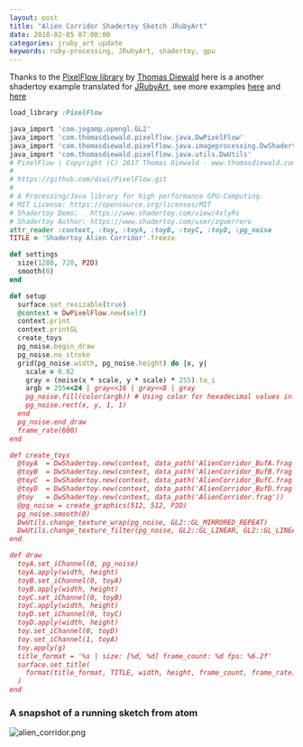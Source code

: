 ```yaml
---
layout: post
title: "Alien Corridor Shadertoy Sketch JRubyArt"
date: 2018-02-05 07:00:00
categories: jruby_art update
keywords: ruby-processing, JRubyArt, shadertoy, gpu
---
```

Thanks to the [PixelFlow library][pixgit] by [Thomas Diewald][diewald] here is a another shadertoy example translated for [JRubyArt][jruby_art],  see more examples [here][jra] and [here][pro]

```ruby
load_library :PixelFlow

java_import 'com.jogamp.opengl.GL2'
java_import 'com.thomasdiewald.pixelflow.java.DwPixelFlow'
java_import 'com.thomasdiewald.pixelflow.java.imageprocessing.DwShadertoy'
java_import 'com.thomasdiewald.pixelflow.java.utils.DwUtils'
# PixelFlow | Copyright (C) 2017 Thomas Diewald - www.thomasdiewald.com
#
# https://github.com/diwi/PixelFlow.git
#
# A Processing/Java library for high performance GPU-Computing.
# MIT License: https://opensource.org/licenses/MIT
# Shadertoy Demo:   https://www.shadertoy.com/view/4slyRs
# Shadertoy Author: https://www.shadertoy.com/user/zguerrero
attr_reader :context, :toy, :toyA, :toyB, :toyC, :toyD, :pg_noise
TITLE = 'Shadertoy Alien Corridor'.freeze

def settings
  size(1280, 720, P2D)
  smooth(0)
end

def setup
  surface.set_resizable(true)
  @context = DwPixelFlow.new(self)
  context.print
  context.printGL
  create_toys
  pg_noise.begin_draw
  pg_noise.no_stroke
  grid(pg_noise.width, pg_noise.height) do |x, y|
    scale = 0.02
    gray = (noise(x * scale, y * scale) * 255).to_i
    argb = 255<<24 | gray<<16 | gray<<8 | gray
    pg_noise.fill(color(argb)) # Using color for hexadecimal values in JRubyArt
    pg_noise.rect(x, y, 1, 1)
  end
  pg_noise.end_draw
  frame_rate(600)
end

def create_toys
  @toyA  = DwShadertoy.new(context, data_path('AlienCorridor_BufA.frag'))
  @toyB  = DwShadertoy.new(context, data_path('AlienCorridor_BufB.frag'))
  @toyC  = DwShadertoy.new(context, data_path('AlienCorridor_BufC.frag'))
  @toyD  = DwShadertoy.new(context, data_path('AlienCorridor_BufD.frag'))
  @toy   = DwShadertoy.new(context, data_path('AlienCorridor.frag'))
  @pg_noise = create_graphics(512, 512, P2D)
  pg_noise.smooth(0)
  DwUtils.change_texture_wrap(pg_noise, GL2::GL_MIRRORED_REPEAT)
  DwUtils.change_texture_filter(pg_noise, GL2::GL_LINEAR, GL2::GL_LINEAR)
end

def draw
  toyA.set_iChannel(0, pg_noise)
  toyA.apply(width, height)
  toyB.set_iChannel(0, toyA)
  toyB.apply(width, height)
  toyC.set_iChannel(0, toyB)
  toyC.apply(width, height)
  toyD.set_iChannel(0, toyC)
  toyD.apply(width, height)
  toy.set_iChannel(0, toyD)
  toy.set_iChannel(1, toyA)
  toy.apply(g)
  title_format = '%s | size: [%d, %d] frame_count: %d fps: %6.2f'
  surface.set_title(
    format(title_format, TITLE, width, height, frame_count, frame_rate)
  )
end

```
### A snapshot of a running sketch from atom

![alien_corridor.png]({{site.github.url}}/assets/alien_corridor.png)

[pixgit]:https://github.com/diwi/PixelFlow
[diewald]:http://thomasdiewald.com/blog/
[jruby_art]:https://ruby-processing.github.io/JRubyArt/
[jra]:https://github.com/ruby-processing/JRubyArt-examples/tree/master/external_library/java/PixelFlow
[propane]:https://ruby-processing.github.io/propane/
[pro]:https://github.com/ruby-processing/propane-examples/tree/master/external_library/java/pixel_flow
